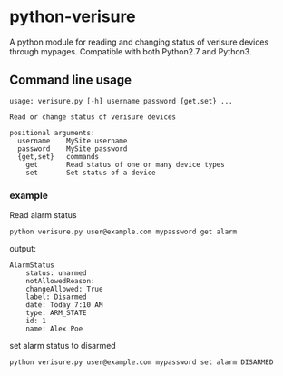 # python-verisure
A python module for reading and changing status of verisure devices through mypages. Compatible with both Python2.7 and Python3.


## Command line usage

```
usage: verisure.py [-h] username password {get,set} ...

Read or change status of verisure devices

positional arguments:
  username    MySite username
  password    MySite password
  {get,set}   commands
    get       Read status of one or many device types
    set       Set status of a device
```
### example
Read alarm status

``` python verisure.py user@example.com mypassword get alarm ```

output:

```
AlarmStatus
	status: unarmed
	notAllowedReason: 
	changeAllowed: True
	label: Disarmed
	date: Today 7:10 AM
	type: ARM_STATE
	id: 1
	name: Alex Poe
```

set alarm status to disarmed

``` python verisure.py user@example.com mypassword set alarm DISARMED ``` 

